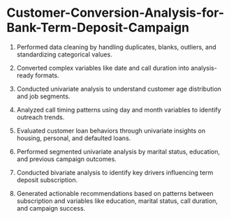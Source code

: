 # Customer-Conversion-Analysis-for-Bank-Term-Deposit-Campaign

1. Performed data cleaning by handling duplicates, blanks, outliers, and standardizing categorical values.

2. Converted complex variables like date and call duration into analysis-ready formats.

3. Conducted univariate analysis to understand customer age distribution and job segments.

4. Analyzed call timing patterns using day and month variables to identify outreach trends.

5. Evaluated customer loan behaviors through univariate insights on housing, personal, and defaulted loans.

6. Performed segmented univariate analysis by marital status, education, and previous campaign outcomes.

7. Conducted bivariate analysis to identify key drivers influencing term deposit subscription.

8. Generated actionable recommendations based on patterns between subscription and variables like education, marital status, call duration, and campaign success.
